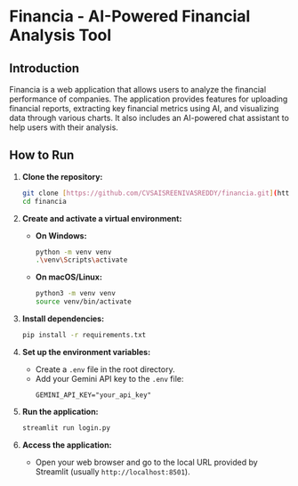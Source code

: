# Financia - AI-Powered Financial Analysis Tool

## Introduction

Financia is a web application that allows users to analyze the financial performance of companies. The application provides features for uploading financial reports, extracting key financial metrics using AI, and visualizing data through various charts. It also includes an AI-powered chat assistant to help users with their analysis.

## How to Run

1.  **Clone the repository:**
    ```bash
    git clone [https://github.com/CVSAISREENIVASREDDY/financia.git](https://github.com/CVSAISREENIVASREDDY/financia.git)
    cd financia
    ```

2.  **Create and activate a virtual environment:**
    * **On Windows:**
        ```bash
        python -m venv venv
        .\venv\Scripts\activate
        ```
    * **On macOS/Linux:**
        ```bash
        python3 -m venv venv
        source venv/bin/activate
        ```

3.  **Install dependencies:**
    ```bash
    pip install -r requirements.txt
    ```

4.  **Set up the environment variables:**
    * Create a `.env` file in the root directory.
    * Add your Gemini API key to the `.env` file:
        ```
        GEMINI_API_KEY="your_api_key"
        ```

5.  **Run the application:**
    ```bash
    streamlit run login.py
    ```

6.  **Access the application:**
    * Open your web browser and go to the local URL provided by Streamlit (usually `http://localhost:8501`).